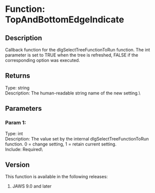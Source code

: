 # Function: TopAndBottomEdgeIndicate

## Description

Callback function for the dlgSelectTreeFunctionToRun function. The int
parameter is set to TRUE when the tree is refreshed, FALSE if the
corresponding option was executed.

## Returns

Type: string\
Description: The human-readable string name of the new setting.\

## Parameters

### Param 1:

Type: int\
Description: The value set by the internal dlgSelectTreeFunctionToRun
function. 0 = change setting, 1 = retain current setting.\
Include: Required\

## Version

This function is available in the following releases:

1.  JAWS 9.0 and later

